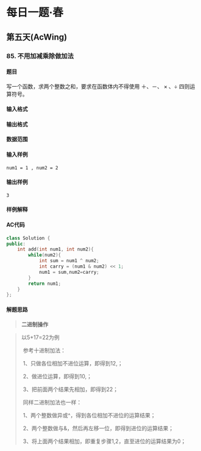 # 每日一题·春

## 第五天(AcWing)

### 85. 不用加减乘除做加法

#### 题目

写一个函数，求两个整数之和，要求在函数体内不得使用 $＋、 －、×、÷$ 四则运算符号。

#### 输入格式



#### 输出格式



#### 数据范围



#### 输入样例

```
num1 = 1 , num2 = 2
```

#### 输出样例

```
3
```

#### 样例解释



#### AC代码

```c++
class Solution {
public:
    int add(int num1, int num2){
        while(num2){
            int sum = num1 ^ num2;
            int carry = (num1 & num2) << 1;
            num1 = sum,num2=carry;
        }
        return num1;
    }
};
```

#### 解题思路

> **二进制操作**

> 以5+17=22为例
>
> ​	参考十进制加法：
>
> ​		1、只做各位相加不进位运算，即得到12,；
>
> ​		2、做进位运算，即得到10,；
>
> ​		3、把前面两个结果先相加，即得到22；
>
> ​	同样二进制加法也一样：
>
> ​		1、两个整数做异或^，得到各位相加不进位的运算结果；
>
> ​		2、两个整数做与&，然后再左移一位，即得到进位的运算结果；
>
> ​		3、将上面两个结果相加，即重复步骤1,2，直至进位的运算结果为0；